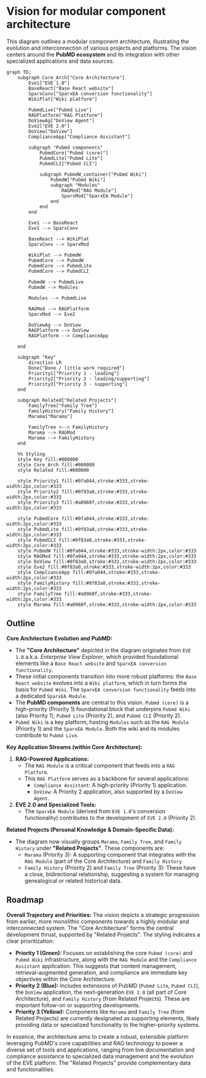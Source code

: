 # Vision for modular component architecture
This diagram outlines a modular component architecture, illustrating the evolution and interconnection of various projects and platforms. The vision centers around the **PubMD ecosystem** and its integration with other specialized applications and data sources.

```mermaid
graph TD;
    subgraph Core_Arch["Core Architecture"]
        Eve1["EVE 1.0"]
        BaseReact["Base React website"]
        SparxConv["SparxEA conversion functionality"]
        WikiPlat["Wiki platform"]

        PubmdLive["Pubmd Live"]
        RAGPlatform["RAG Platform"]
        DoViewAg["DoView Agent"]
        Eve2["EVE 2.0"]
        DoView["DoView"]
        ComplianceApp["Compliance Assistant"]

        subgraph "Pubmd components"
            PubmdCore["Pubmd (core)"]
            PubmdLite["Pubmd Lite"]
            PubmdCLI["Pubmd CLI"]
            
            subgraph PubmdW_container["Pubmd Wiki"]
                PubmdW["Pubmd Wiki"]
                subgraph "Modules"
                    RAGMod["RAG Module"]
                    SparxMod["SparxEA Module"]
                end
            end
        end

        Eve1 --> BaseReact
        Eve1 --> SparxConv

        BaseReact --> WikiPlat
        SparxConv --> SparxMod

        WikiPlat --> PubmdW
        PubmdCore --> PubmdW
        PubmdCore --> PubmdLite
        PubmdCore --> PubmdCLI
        
        PubmdW --> PubmdLive
        PubmdW --> Modules      
        
        Modules --> PubmdLive

        RAGMod --> RAGPlatform
        SparxMod --> Eve2

        DoViewAg --> DoView
        RAGPlatform --> DoView
        RAGPlatform --> ComplianceApp

    end

    subgraph "Key"
        direction LR
        Done["Done / little work required"]
        Priority1["Priority 1 - leading"]
        Priority2["Priority 2 - leading/supporting"]
        Priority3["Priority 3 - supporting"]
    end

    subgraph Related["Related Projects"]
        FamilyTree["Family Tree"]
        FamilyHistory["Family History"]
        Marama["Marama"]

        FamilyTree <--> FamilyHistory
        Marama --> RAGMod
        Marama --> FamilyHistory
    end

    %% Styling
    style Key fill:#000000
    style Core_Arch fill:#000000
    style Related fill:#000000
    
    style Priority1 fill:#0fa044,stroke:#333,stroke-width:2px,color:#333
    style Priority2 fill:#0f83a0,stroke:#333,stroke-width:2px,color:#333
    style Priority3 fill:#a0960f,stroke:#333,stroke-width:2px,color:#333

    style PubmdCore fill:#0fa044,stroke:#333,stroke-width:2px,color:#333
    style PubmdLite fill:#0f83a0,stroke:#333,stroke-width:2px,color:#333
    style PubmdCLI fill:#0f83a0,stroke:#333,stroke-width:2px,color:#333
    style PubmdW fill:#0fa044,stroke:#333,stroke-width:2px,color:#333
    style RAGMod fill:#0fa044,stroke:#333,stroke-width:2px,color:#333
    style DoView fill:#0f83a0,stroke:#333,stroke-width:2px,color:#333
    style Eve2 fill:#0f83a0,stroke:#333,stroke-width:2px,color:#333
    style ComplianceApp fill:#0fa044,stroke:#333,stroke-width:2px,color:#333
    style FamilyHistory fill:#0f83a0,stroke:#333,stroke-width:2px,color:#333
    style FamilyTree fill:#a0960f,stroke:#333,stroke-width:2px,color:#333
    style Marama fill:#a0960f,stroke:#333,stroke-width:2px,color:#333
```

## Outline

**Core Architecture Evolution and PubMD:**
*   The **"Core Architecture"** depicted in the diagram originates from `EVE 1.0` a.k.a. *Enterprise View Explorer*, which provided foundational elements like a `Base React website` and `SparxEA conversion functionality`.
*   These initial components transition into more robust platforms: the `Base React website` evolves into a `Wiki platform`, which in turn forms the basis for `Pubmd Wiki`. The `SparxEA conversion functionality` feeds into a dedicated `SparxEA Module`.
*   The **PubMD components** are central to this vision. `Pubmd (core)` is a high-priority (Priority 1) foundational block that underpins `Pubmd Wiki` (also Priority 1), `Pubmd Lite` (Priority 2), and `Pubmd CLI` (Priority 2).
*   `Pubmd Wiki` is a key platform, hosting `Modules` such as the `RAG Module` (Priority 1) and the `SparxEA Module`. Both the wiki and its modules contribute to `Pubmd Live`.

**Key Application Streams (within Core Architecture):**
1.  **RAG-Powered Applications:**
    *   The `RAG Module` is a critical component that feeds into a `RAG Platform`.
    *   This `RAG Platform` serves as a backbone for several applications:
        *   `Compliance Assistant`: A high-priority (Priority 1) application.
        *   `DoView`: A Priority 2 application, also supported by a `DoView Agent`.
2.  **EVE 2.0 and Specialized Tools:**
    *   The `SparxEA Module` (derived from `EVE 1.0`'s conversion functionality) contributes to the development of `EVE 2.0` (Priority 2).

**Related Projects (Personal Knowledge & Domain-Specific Data):**
*   The diagram now visually groups `Marama`, `Family Tree`, and `Family History` under **"Related Projects"**. These components are:
    *   `Marama` (Priority 3): A supporting component that integrates with the `RAG Module` (part of the Core Architecture) and `Family History`.
    *   `Family History` (Priority 2) and `Family Tree` (Priority 3): These have a close, bidirectional relationship, suggesting a system for managing genealogical or related historical data.
  
## Roadmap

**Overall Trajectory and Priorities:**
The vision depicts a strategic progression from earlier, more monolithic components towards a highly modular and interconnected system. The "Core Architecture" forms the central development thrust, supported by "Related Projects". The styling indicates a clear prioritization:
*   **Priority 1 (Green):** Focuses on establishing the core `Pubmd (core)` and `Pubmd Wiki` infrastructure, along with the `RAG Module` and the `Compliance Assistant` application. This suggests that content management, retrieval-augmented generation, and compliance are immediate key objectives within the Core Architecture.
*   **Priority 2 (Blue):** Includes extensions of PubMD (`Pubmd Lite`, `Pubmd CLI`), the `DoView` application, the next-generation `EVE 2.0` (all part of Core Architecture), and `Family History` (from Related Projects). These are important follow-on or supporting developments.
*   **Priority 3 (Yellow):** Components like `Marama` and `Family Tree` (from Related Projects) are currently designated as supporting elements, likely providing data or specialized functionality to the higher-priority systems.

In essence, the architecture aims to create a robust, extensible platform leveraging PubMD's core capabilities and RAG technology to power a diverse set of tools and applications, ranging from live documentation and compliance assistance to specialized data management and the evolution of the EVE platform. The "Related Projects" provide complementary data and functionalities.